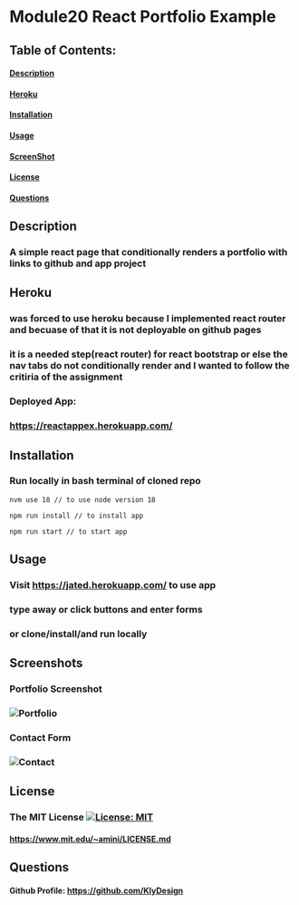 # **Module20 React Portfolio Example**


## Table of Contents: 
#### [Description](#description)
#### [Heroku](#heroku)
#### [Installation](#installation)
#### [Usage](#usage)
#### [ScreenShot](#screenshot)
#### [License](#license)
#### [Questions](#questions) 

## Description
### A simple react page that conditionally renders a portfolio with links to github and app project

## Heroku
### was forced to use heroku because I implemented react router and becuase of that it is not deployable on github pages
### it is a needed step(react router) for react bootstrap or else the nav tabs do not conditionally render and I wanted to follow the critiria of the assignment
### Deployed App: 
### https://reactappex.herokuapp.com/

## Installation
### Run locally in bash terminal of cloned repo
```
nvm use 18 // to use node version 18

npm run install // to install app

npm run start // to start app
```

## Usage

### Visit https://jated.herokuapp.com/ to use app
### type away or click buttons and enter forms 
### or clone/install/and run locally 

## Screenshots
### Portfolio Screenshot
### ![Portfolio](/Module20-ReactPortfolio/assets/portfolio.jpg "Screenshot")
### Contact Form
### ![Contact](/Module20-ReactPortfolio/assets/contact.jpg "Screenshot")

## License
### The MIT License  [![License: MIT](https://img.shields.io/badge/License-MIT-blue.svg)](https://opensource.org/licenses/MIT) 
#### https://www.mit.edu/~amini/LICENSE.md


## Questions
#### Github Profile: https://github.com/KlyDesign

